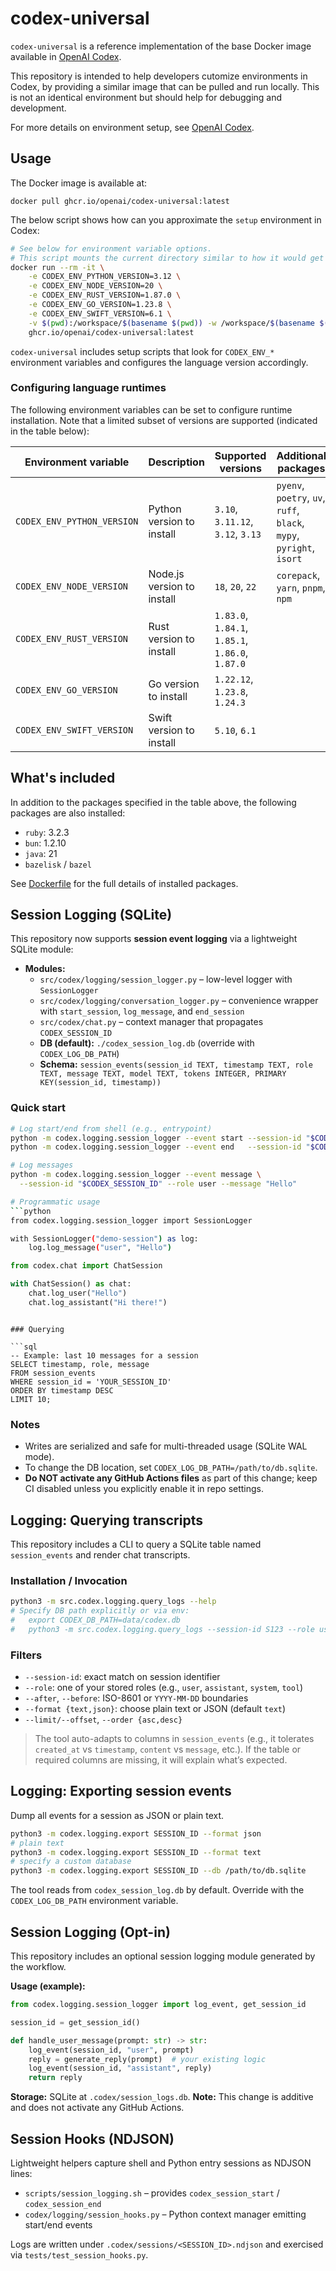 # codex-universal

`codex-universal` is a reference implementation of the base Docker image available in [OpenAI Codex](http://platform.openai.com/docs/codex).

This repository is intended to help developers cutomize environments in Codex, by providing a similar image that can be pulled and run locally. This is not an identical environment but should help for debugging and development.

For more details on environment setup, see [OpenAI Codex](http://platform.openai.com/docs/codex).

## Usage

The Docker image is available at:

```
docker pull ghcr.io/openai/codex-universal:latest
```

The below script shows how can you approximate the `setup` environment in Codex:

```sh
# See below for environment variable options.
# This script mounts the current directory similar to how it would get cloned in.
docker run --rm -it \
    -e CODEX_ENV_PYTHON_VERSION=3.12 \
    -e CODEX_ENV_NODE_VERSION=20 \
    -e CODEX_ENV_RUST_VERSION=1.87.0 \
    -e CODEX_ENV_GO_VERSION=1.23.8 \
    -e CODEX_ENV_SWIFT_VERSION=6.1 \
    -v $(pwd):/workspace/$(basename $(pwd)) -w /workspace/$(basename $(pwd)) \
    ghcr.io/openai/codex-universal:latest
```

`codex-universal` includes setup scripts that look for `CODEX_ENV_*` environment variables and configures the language version accordingly.

### Configuring language runtimes

The following environment variables can be set to configure runtime installation. Note that a limited subset of versions are supported (indicated in the table below):

| Environment variable       | Description                | Supported versions                               | Additional packages                                                  |
| -------------------------- | -------------------------- | ------------------------------------------------ | -------------------------------------------------------------------- |
| `CODEX_ENV_PYTHON_VERSION` | Python version to install  | `3.10`, `3.11.12`, `3.12`, `3.13`                | `pyenv`, `poetry`, `uv`, `ruff`, `black`, `mypy`, `pyright`, `isort` |
| `CODEX_ENV_NODE_VERSION`   | Node.js version to install | `18`, `20`, `22`                                 | `corepack`, `yarn`, `pnpm`, `npm`                                    |
| `CODEX_ENV_RUST_VERSION`   | Rust version to install    | `1.83.0`, `1.84.1`, `1.85.1`, `1.86.0`, `1.87.0` |                                                                      |
| `CODEX_ENV_GO_VERSION`     | Go version to install      | `1.22.12`, `1.23.8`, `1.24.3`                    |                                                                      |
| `CODEX_ENV_SWIFT_VERSION`  | Swift version to install   | `5.10`, `6.1`                                    |                                                                      |

## What's included

In addition to the packages specified in the table above, the following packages are also installed:

- `ruby`: 3.2.3
- `bun`: 1.2.10
- `java`: 21
- `bazelisk` / `bazel`

See [Dockerfile](Dockerfile) for the full details of installed packages.

## Session Logging (SQLite)

This repository now supports **session event logging** via a lightweight SQLite module:

- **Modules:**
  - `src/codex/logging/session_logger.py` – low-level logger with `SessionLogger`
  - `src/codex/logging/conversation_logger.py` – convenience wrapper with
    `start_session`, `log_message`, and `end_session`
  - `src/codex/chat.py` – context manager that propagates `CODEX_SESSION_ID`
  - **DB (default):** `./codex_session_log.db` (override with `CODEX_LOG_DB_PATH`)
  - **Schema:**
    `session_events(session_id TEXT, timestamp TEXT, role TEXT, message TEXT, model TEXT, tokens INTEGER, PRIMARY KEY(session_id, timestamp))`

### Quick start

```bash
# Log start/end from shell (e.g., entrypoint)
python -m codex.logging.session_logger --event start --session-id "$CODEX_SESSION_ID"
python -m codex.logging.session_logger --event end   --session-id "$CODEX_SESSION_ID"

# Log messages
python -m codex.logging.session_logger --event message \
  --session-id "$CODEX_SESSION_ID" --role user --message "Hello"

# Programmatic usage
```python
from codex.logging.session_logger import SessionLogger

with SessionLogger("demo-session") as log:
    log.log_message("user", "Hello")
```
```python
from codex.chat import ChatSession

with ChatSession() as chat:
    chat.log_user("Hello")
    chat.log_assistant("Hi there!")
```
```

### Querying

```sql
-- Example: last 10 messages for a session
SELECT timestamp, role, message
FROM session_events
WHERE session_id = 'YOUR_SESSION_ID'
ORDER BY timestamp DESC
LIMIT 10;
```

### Notes

* Writes are serialized and safe for multi-threaded usage (SQLite WAL mode).
* To change the DB location, set `CODEX_LOG_DB_PATH=/path/to/db.sqlite`.
* **Do NOT activate any GitHub Actions files** as part of this change; keep CI disabled unless you explicitly enable it in repo settings.

## Logging: Querying transcripts

This repository includes a CLI to query a SQLite table named `session_events` and render chat transcripts.

### Installation / Invocation
```bash
python3 -m src.codex.logging.query_logs --help
# Specify DB path explicitly or via env:
#   export CODEX_DB_PATH=data/codex.db
#   python3 -m src.codex.logging.query_logs --session-id S123 --role user --after 2025-01-01 --format json
```

### Filters

* `--session-id`: exact match on session identifier
* `--role`: one of your stored roles (e.g., `user`, `assistant`, `system`, `tool`)
* `--after`, `--before`: ISO-8601 or `YYYY-MM-DD` boundaries
* `--format {text,json}`: choose plain text or JSON (default `text`)
* `--limit/--offset`, `--order {asc,desc}`

> The tool auto-adapts to columns in `session_events` (e.g., it tolerates `created_at` vs `timestamp`, `content` vs `message`, etc.). If the table or required columns are missing, it will explain what’s expected.

## Logging: Exporting session events

Dump all events for a session as JSON or plain text.

```bash
python3 -m codex.logging.export SESSION_ID --format json
# plain text
python3 -m codex.logging.export SESSION_ID --format text
# specify a custom database
python3 -m codex.logging.export SESSION_ID --db /path/to/db.sqlite
```

The tool reads from `codex_session_log.db` by default. Override with the
`CODEX_LOG_DB_PATH` environment variable.

## Session Logging (Opt-in)

This repository includes an optional session logging module generated by the workflow.

**Usage (example):**
```python
from codex.logging.session_logger import log_event, get_session_id

session_id = get_session_id()

def handle_user_message(prompt: str) -> str:
    log_event(session_id, "user", prompt)
    reply = generate_reply(prompt)  # your existing logic
    log_event(session_id, "assistant", reply)
    return reply
```

**Storage:** SQLite at `.codex/session_logs.db`.
**Note:** This change is additive and does not activate any GitHub Actions.

## Session Hooks (NDJSON)

Lightweight helpers capture shell and Python entry sessions as NDJSON lines:

- `scripts/session_logging.sh` – provides `codex_session_start` / `codex_session_end`
- `codex/logging/session_hooks.py` – Python context manager emitting start/end events

Logs are written under `.codex/sessions/<SESSION_ID>.ndjson` and exercised via `tests/test_session_hooks.py`.
